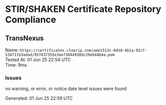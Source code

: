 # STIR/SHAKEN Certificate Repository Compliance

## TransNexus

Name: `https://certificates.clearip.com/aee1513c-0418-4b1a-92cf-534717e3adad/957437355e3ae73844930dc29eb44b4a.pem`\
Tested At: 01 Jun 25 22:54 UTC\
Time: 9ms

### Issues

no warning, or error, or notice date level issues were found

Generated: 01 Jun 25 22:59 UTC